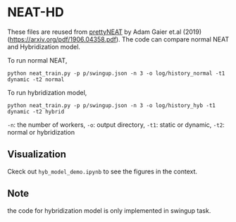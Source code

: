 # NEAT-HD

These files are reused from [prettyNEAT](https://github.com/google/brain-tokyo-workshop/tree/master/WANNRelease/prettyNEAT) by Adam Gaier et.al (2019) (https://arxiv.org/pdf/1906.04358.pdf). The code can compare normal NEAT and Hybridization model. 

To run normal NEAT, 
```
python neat_train.py -p p/swingup.json -n 3 -o log/history_normal -t1 dynamic -t2 normal
```

To run hybridization model, 
```
python neat_train.py -p p/swingup.json -n 3 -o log/history_hyb -t1 dynamic -t2 hybrid
```

`-n`:  the number of workers,
`-o`:  output directory,
`-t1`:  static or dynamic,
`-t2`:  normal or hybridization

## Visualization
Ckeck out `hyb_model_demo.ipynb` to see the figures in the context.


## Note 
the code for hybridization model is only implemented in swingup task.
